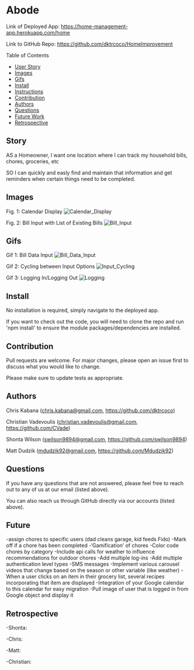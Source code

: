 # Abode

Link of Deployed App: https://home-management-app.herokuapp.com/home

Link to GitHub Repo: https://github.com/dktrcoco/HomeImprovement

Table of Contents
* [User Story](#story)
* [Images](#images)
* [Gifs](#gifs)
* [Install](#install)
* [Instructions](#instructions)
* [Contribution](#contribution)
* [Authors](#authors)
* [Questions](#questions)
* [Future Work](#future)
* [Retrospective](#retrospective)


## Story

AS a Homeowner, I want one location where I can track my household bills, chores, groceries, etc

SO I can quickly and easly find and maintain that information and get reminders when certain things need to be completed.

## Images

Fig. 1: Calendar Display
![Calendar_Display](./public/assets/img/calendar.PNG)

Fig. 2: Bill Input with List of Existing Bills
![Bill_Input](./public/assets/img/billInput.PNG)

## Gifs

Gif 1: Bill Data Input
![Bill_Data_Input](./public/assets/gif/calendarBillEntry.gif)

Gif 2: Cycling between Input Options
![Input_Cycling](./public/assets/gif/cycling.gif)

Gif 3: Logging In/Logging Out
![Logging](./public/assets/gif/logging.gif)

## Install

No installation is required, simply navigate to the deployed app.

If you want to check out the code, you will need to clone the repo and run 'npm install' to ensure the module packages/dependencies are installed.

## Contribution

Pull requests are welcome. For major changes, please open an issue first to discuss what you would like to change.

Please make sure to update tests as appropriate.

## Authors

Chris Kabana (chris.kabana@gmail.com, https://github.com/dktrcoco)

Christian Vadevoulis (christian.vadevoulis@gmail.com, https://github.com/CVade)

Shonta Wilson (swilson9894@gmail.com, https://github.com/swilson9894)

Matt Dudzik (mdudzik92@gmail.com, https://github.com/Mdudzik92)

## Questions

If you have any questions that are not answered, please feel free to reach out to any of us at our email (listed above). 

You can also reach us through GitHub directly via our accounts (listed above).

## Future

-assign chores to specific users (dad cleans garage, kid feeds Fido)
-Mark off if a chore has been completed
-‘Gamification’ of chores
-Color code chores by category
-Include api calls for weather to influence recommendations for outdoor chores
-Add multiple log-ins
-Add multiple authentication level types
-SMS messages
-Implement various carousel videos that change based on the season or other variable (like weather)
-When a user clicks on an item in their grocery list, several recipes incorporating that item are displayed
-Integration of your Google calendar to this calendar for easy migration
-Pull image of user that is logged in from Google object and display it 

## Retrospective

-Shonta: 

-Chris:

-Matt:

-Christian: